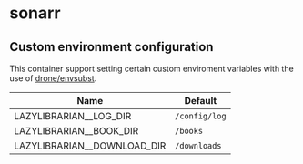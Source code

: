 # sonarr

## Custom environment configuration

This container support setting certain custom enviroment variables with the use of [drone/envsubst](https://github.com/drone/envsubst).

| Name                            | Default             |
|---------------------------------|---------------------|
| LAZYLIBRARIAN__LOG_DIR          | `/config/log`       |
| LAZYLIBRARIAN__BOOK_DIR         | `/books`            |
| LAZYLIBRARIAN__DOWNLOAD_DIR     | `/downloads`        |
